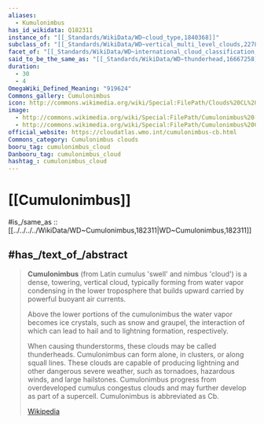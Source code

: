 ```yaml
---
aliases:
  - Kumulonimbus
has_id_wikidata: Q182311
instance_of: "[[_Standards/WikiData/WD~cloud_type,1840368]]"
subclass_of: "[[_Standards/WikiData/WD~vertical_multi_level_clouds,2278627]]"
facet_of: "[[_Standards/WikiData/WD~international_cloud_classification,3281195]]"
said_to_be_the_same_as: "[[_Standards/WikiData/WD~thunderhead,16667258]]"
duration:
  - 30
  - 4
OmegaWiki_Defined_Meaning: "919624"
Commons_gallery: Cumulonimbus
icon: http://commons.wikimedia.org/wiki/Special:FilePath/Clouds%20CL%209.svg
image:
  - http://commons.wikimedia.org/wiki/Special:FilePath/Cumulonimbus%20-%20visualization.jpg
  - http://commons.wikimedia.org/wiki/Special:FilePath/Cumulonimbus%20Clouds.jpg
official_website: https://cloudatlas.wmo.int/cumulonimbus-cb.html
Commons_category: Cumulonimbus clouds
booru_tag: cumulonimbus_cloud
Danbooru_tag: cumulonimbus_cloud
hashtag_: cumulonimbus_cloud
---
```


# [[Cumulonimbus]] 

#is_/same_as :: [[../../../../WikiData/WD~Cumulonimbus,182311|WD~Cumulonimbus,182311]] 

## #has_/text_of_/abstract 

> **Cumulonimbus** (from Latin  cumulus 'swell' and  nimbus 'cloud') is a dense, towering, vertical cloud, 
> typically forming from water vapor condensing in the lower troposphere 
> that builds upward carried by powerful buoyant air currents. 
> 
> Above the lower portions of the cumulonimbus the water vapor becomes ice crystals, such as snow 
> and graupel, the interaction of which can lead to hail and to lightning formation, respectively.
>
> When causing thunderstorms, these clouds may be called thunderheads. Cumulonimbus can form alone, in clusters, or along squall lines. These clouds are capable of producing lightning and other dangerous severe weather, such as tornadoes, hazardous winds, and large hailstones. Cumulonimbus progress from overdeveloped cumulus congestus clouds and may further develop as part of a supercell. Cumulonimbus is abbreviated as Cb.
>
> [Wikipedia](https://en.wikipedia.org/wiki/Cumulonimbus%20cloud) 

